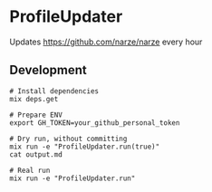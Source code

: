 # ProfileUpdater

Updates https://github.com/narze/narze every hour

## Development

```shell
# Install dependencies
mix deps.get

# Prepare ENV
export GH_TOKEN=your_github_personal_token

# Dry run, without committing
mix run -e "ProfileUpdater.run(true)"
cat output.md

# Real run
mix run -e "ProfileUpdater.run"
```
